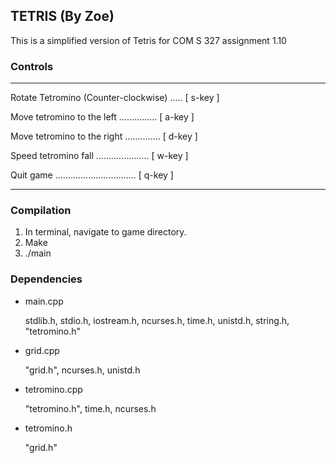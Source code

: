 
## TETRIS (By Zoe) ##

  This is a simplified version of Tetris for COM S 327 assignment 1.10
  
### Controls ###
-----------------------------------------------------------------

 Rotate Tetromino (Counter-clockwise) .....  [ s-key ]

 Move tetromino to the left ...............  [ a-key ]

 Move tetromino to the right ..............  [ d-key ]

 Speed tetromino fall .....................  [ w-key ]

 Quit game ................................  [ q-key ]

-----------------------------------------------------------------

### Compilation ###

 1) In terminal, navigate to game directory.
 2) Make
 3) ./main
 
### Dependencies ###

  * main.cpp
   
      stdlib.h, stdio.h, iostream.h, ncurses.h, time.h, unistd.h, string.h, "tetromino.h"
    
   * grid.cpp
   
      "grid.h", ncurses.h, unistd.h
    
   * tetromino.cpp
    
      "tetromino.h", time.h, ncurses.h
      
   * tetromino.h
   
      "grid.h"
    
    
   
    


